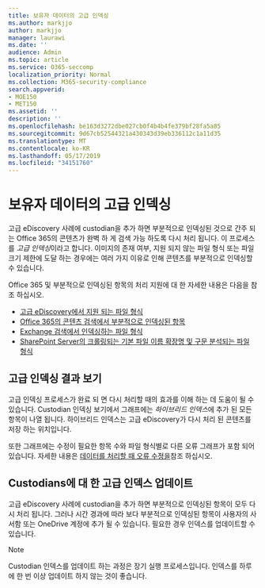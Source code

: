 ```yaml
---
title: 보유자 데이터의 고급 인덱싱
ms.author: markjjo
author: markjjo
manager: laurawi
ms.date: ''
audience: Admin
ms.topic: article
ms.service: O365-seccomp
localization_priority: Normal
ms.collection: M365-security-compliance
search.appverid:
- MOE150
- MET150
ms.assetid: ''
description: ''
ms.openlocfilehash: be163d3272dbe027cb0f4b4b4fe379bf28fa5a85
ms.sourcegitcommit: 9d67cb52544321a430343d39eb336112c1a11d35
ms.translationtype: MT
ms.contentlocale: ko-KR
ms.lasthandoff: 05/17/2019
ms.locfileid: "34151760"
---
```

# <a name="advanced-indexing-of-custodian-data"></a>보유자 데이터의 고급 인덱싱

고급 eDiscovery 사례에 custodian을 추가 하면 부분적으로 인덱싱된 것으로 간주 되는 Office 365의 콘텐츠가 완벽 하 게 검색 가능 하도록 다시 처리 됩니다.  이 프로세스를 *고급 인덱싱*이라고 합니다. 이미지의 존재 여부, 지원 되지 않는 파일 형식 또는 파일 크기 제한에 도달 하는 경우에는 여러 가지 이유로 인해 콘텐츠를 부분적으로 인덱싱할 수 있습니다.

Office 365 및 부분적으로 인덱싱된 항목의 처리 지원에 대 한 자세한 내용은 다음을 참조 하십시오.

- [고급 eDiscovery에서 지원 되는 파일 형식](supported-filetypes-ediscovery20.md)
- [Office 365의 콘텐츠 검색에서 부분적으로 인덱싱된 항목](https://docs.microsoft.com/en-us/office365/securitycompliance/partially-indexed-items-in-content-search)
- [Exchange 검색에서 인덱싱하는 파일 형식](https://docs.microsoft.com/en-us/exchange/file-formats-indexed-by-exchange-search-exchange-2013-help)
- [SharePoint Server의 크롤링되는 기본 파일 이름 확장명 및 구문 분석되는 파일 형식](https://docs.microsoft.com/en-us/SharePoint/technical-reference/default-crawled-file-name-extensions-and-parsed-file-types)

## <a name="viewing-advanced-indexing-results"></a>고급 인덱싱 결과 보기

고급 인덱싱 프로세스가 완료 되 면 다시 처리할 때의 효과를 이해 하는 데 도움이 될 수 있습니다.  Custodian 인덱싱 보기에서 그래프에는 *하이브리드 인덱스*에 추가 된 모든 항목이 나열 됩니다.  하이브리드 인덱스는 고급 eDiscovery가 다시 처리 된 콘텐츠를 저장 하는 위치입니다.

또한 그래프에는 수정이 필요한 항목 수와 파일 형식별로 다른 오류 그래프가 포함 되어 있습니다. 자세한 내용은 [데이터를 처리할 때 오류 수정을](error-remediation.md)참조 하십시오.

## <a name="updating-advanced-indexes-for-custodians"></a>Custodians에 대 한 고급 인덱스 업데이트

고급 eDiscovery 사례에 custodian을 추가 하면 부분적으로 인덱싱된 항목이 모두 다시 처리 됩니다. 그러나 시간 경과에 따라 보다 부분적으로 인덱싱된 항목이 사용자의 사서함 또는 OneDrive 계정에 추가 될 수 있습니다.  필요한 경우 인덱스를 업데이트할 수 있습니다.

> [!NOTE]
> Custodian 인덱스를 업데이트 하는 과정은 장기 실행 프로세스입니다. 인덱스를 하루에 한 번 이상 업데이트 하지 않는 것이 좋습니다.

